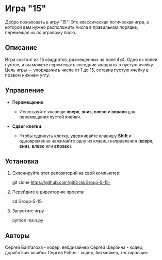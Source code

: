 # Игра "15"

Добро пожаловать в игру "15"! Это классическая логическая игра, в которой вам нужно расположить числа в правильном порядке, перемещая их по игровому полю.

## Описание

Игра состоит из 15 квадратов, размещенных на поле 4x4. Одно из полей пустое, и вы можете перемещать соседние квадраты в пустую ячейку. Цель игры — упорядочить числа от 1 до 15, оставив пустую ячейку в правом нижнем углу.

## Управление

- **Перемещение**:
  - Используйте клавиши **вверх**, **вниз**, **влево** и **вправо** для перемещения пустой ячейки.
  
- **Сдвиг клетки**:
  - Чтобы сдвинуть клетку, удерживайте клавишу **Shift** и одновременно нажимайте одну из клавиш направления (**вверх**, **вниз**, **влево** или **вправо**).

## Установка

1. Склонируйте этот репозиторий на свой компьютер:

   git clone https://github.com/gitDicki/Group-5-15-
   

2. Перейдите в директорию проекта:

   cd Group-5-15-
   

3. Запустите игру 
    
    python main.py
## Авторы
Сергей Байталоха - кодер, вебдизайнер
Сергей Щербина - кодер, доработчик ошибок
Сергей Рябов - кодер, битмейкер, тестировщик
